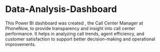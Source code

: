 # Data-Analysis-Dashboard
This Power BI dashboard was created , the Call Center Manager at PhoneNow, to provide transparency and insight into call center performance. It helps in analyzing call trends, agent efficiency, and customer satisfaction to support better decision-making and operational improvements.
